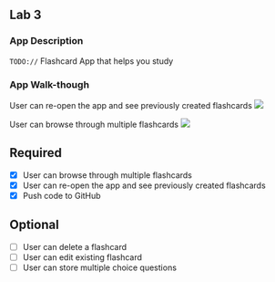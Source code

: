 
## Lab 3

### App Description
`TODO://` Flashcard App that helps you study 

### App Walk-though


 User can re-open the app and see previously created flashcards
 ![](https://i.imgur.com/8073Puk.gif)
 
 User can browse through multiple flashcards
 ![](https://i.imgur.com/X8FZZLA.gif)




## Required
- [x] User can browse through multiple flashcards
- [x] User can re-open the app and see previously created flashcards
- [x] Push code to GitHub
## Optional
- [ ] User can delete a flashcard
- [ ] User can edit existing flashcard
- [ ] User can store multiple choice questions
